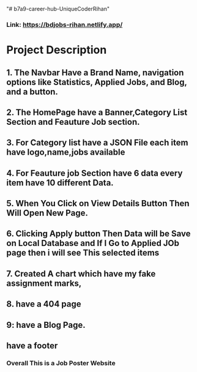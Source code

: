 "# b7a9-career-hub-UniqueCoderRihan" 

### Link: https://bdjobs-rihan.netlify.app/
# Project Description
## 1. The Navbar Have a Brand Name, navigation options like Statistics, Applied Jobs, and Blog, and a button.
## 2. The HomePage have a Banner,Category List Section and Feauture Job section.

## 3. For Category list have a JSON File each item have logo,name,jobs available

## 4. For Feauture job Section have 6 data every item have 10 different Data.
## 5. When You Click on View Details Button Then Will Open New Page.

## 6. Clicking Apply button Then Data will be Save on Local Database and If I Go to Applied JOb page then i will see This selected items
## 7. Created A chart which have my fake assignment marks,

## 8. have a 404 page

## 9: have a Blog Page.
## have a footer

### Overall This is a Job Poster Website